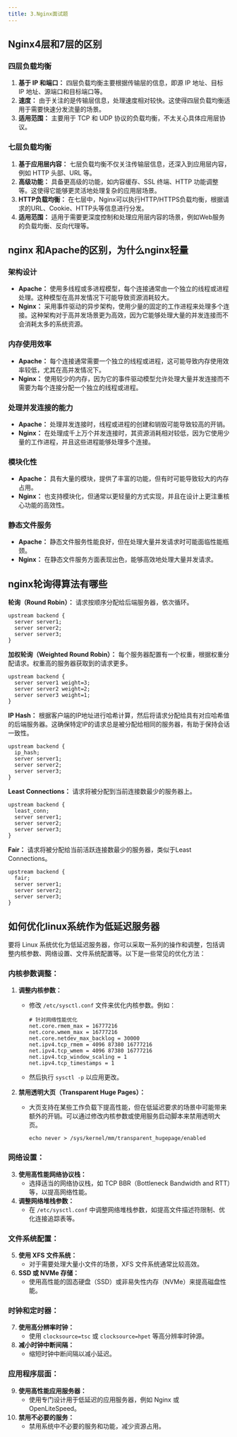 ```yaml
---
title: 3.Nginx面试题
---
```

## Nginx4层和7层的区别

### 四层负载均衡

1. **基于 IP 和端口：** 四层负载均衡主要根据传输层的信息，即源 IP 地址、目标 IP 地址、源端口和目标端口等。
2. **速度：** 由于关注的是传输层信息，处理速度相对较快。这使得四层负载均衡适用于需要快速分发流量的场景。
3. **适用范围：** 主要用于 TCP 和 UDP 协议的负载均衡，不太关心具体应用层协议。

### 七层负载均衡

1. **基于应用层内容：** 七层负载均衡不仅关注传输层信息，还深入到应用层内容，例如 HTTP 头部、URL 等。
2. **高级功能：** 具备更高级的功能，如内容缓存、SSL 终端、HTTP 功能调整等。这使得它能够更灵活地处理复杂的应用层场景。
3. **HTTP负载均衡：** 在七层中，Nginx可以执行HTTP/HTTPS负载均衡，根据请求的URL、Cookie、HTTP头等信息进行分发。
4. **适用范围：** 适用于需要更深度控制和处理应用层内容的场景，例如Web服务的负载均衡、反向代理等。

## nginx 和Apache的区别，为什么nginx轻量

### 架构设计

* **Apache：** 使用多线程或多进程模型，每个连接通常由一个独立的线程或进程处理。这种模型在高并发情况下可能导致资源消耗较大。
* **Nginx：** 采用事件驱动的异步架构，使用少量的固定的工作进程来处理多个连接。这种架构对于高并发场景更为高效，因为它能够处理大量的并发连接而不会消耗太多的系统资源。

### **内存使用效率**

* **Apache：** 每个连接通常需要一个独立的线程或进程，这可能导致内存使用效率较低，尤其在高并发情况下。
* **Nginx：** 使用较少的内存，因为它的事件驱动模型允许处理大量并发连接而不需要为每个连接分配一个独立的线程或进程。

### 处理并发连接的能力

* **Apache：** 处理并发连接时，线程或进程的创建和销毁可能导致较高的开销。
* **Nginx：** 在处理成千上万个并发连接时，其资源消耗相对较低，因为它使用少量的工作进程，并且这些进程能够处理多个连接。

### 模块化性

* **Apache：** 具有大量的模块，提供了丰富的功能，但有时可能导致较大的内存占用。
* **Nginx：** 也支持模块化，但通常以更轻量的方式实现，并且在设计上更注重核心功能的高效性。

### 静态文件服务

* **Apache：** 静态文件服务性能良好，但在处理大量并发请求时可能面临性能瓶颈。
* **Nginx：** 在静态文件服务方面表现出色，能够高效地处理大量并发请求。

## nginx轮询得算法有哪些

**轮询（Round Robin）：** 请求按顺序分配给后端服务器，依次循环。

```
upstream backend {
  server server1;
  server server2;
  server server3;
}
```

**加权轮询（Weighted Round Robin）：** 每个服务器配置有一个权重，根据权重分配请求。权重高的服务器获取到的请求更多。

```
upstream backend {
  server server1 weight=3;
  server server2 weight=2;
  server server3 weight=1;
}
```

**IP Hash：** 根据客户端的IP地址进行哈希计算，然后将请求分配给具有对应哈希值的后端服务器。这确保特定IP的请求总是被分配给相同的服务器，有助于保持会话一致性。

```
upstream backend {
  ip_hash;
  server server1;
  server server2;
  server server3;
}
```

**Least Connections：** 请求将被分配到当前连接数最少的服务器上。

```
upstream backend {
  least_conn;
  server server1;
  server server2;
  server server3;
}
```

**Fair：** 请求将被分配给当前活跃连接数最少的服务器，类似于Least Connections。

```
upstream backend {
  fair;
  server server1;
  server server2;
  server server3;
}
```

## 如何优化linux系统作为低延迟服务器

要将 Linux 系统优化为低延迟服务器，你可以采取一系列的操作和调整，包括调整内核参数、网络设置、文件系统配置等。以下是一些常见的优化方法：

### 内核参数调整：

1. **调整内核参数：**
   * 修改 `/etc/sysctl.conf` 文件来优化内核参数。例如：

     ```
     # 针对网络性能优化
     net.core.rmem_max = 16777216
     net.core.wmem_max = 16777216
     net.core.netdev_max_backlog = 30000
     net.ipv4.tcp_rmem = 4096 87380 16777216
     net.ipv4.tcp_wmem = 4096 87380 16777216
     net.ipv4.tcp_window_scaling = 1
     net.ipv4.tcp_timestamps = 1
     ```
   * 然后执行 `sysctl -p` 以应用更改。
2. **禁用透明大页（Transparent Huge Pages）：**
   * 大页支持在某些工作负载下提高性能，但在低延迟要求的场景中可能带来额外的开销。可以通过修改内核参数或使用服务启动脚本来禁用透明大页。

     ```
     echo never > /sys/kernel/mm/transparent_hugepage/enabled
     ```

### 网络设置：

3. **使用高性能网络协议栈：**
   * 选择适当的网络协议栈，如 TCP BBR（Bottleneck Bandwidth and RTT）等，以提高网络性能。
4. **调整网络堆栈参数：**
   * 在 `/etc/sysctl.conf` 中调整网络堆栈参数，如提高文件描述符限制、优化连接追踪表等。

### 文件系统配置：

5. **使用 XFS 文件系统：**
   * 对于需要处理大量小文件的场景，XFS 文件系统通常比较高效。
6. **SSD 或 NVMe 存储：**
   * 使用高性能的固态硬盘（SSD）或非易失性内存（NVMe）来提高磁盘性能。

### 时钟和定时器：

7. **使用高分辨率时钟：**
   * 使用 `clocksource=tsc` 或 `clocksource=hpet` 等高分辨率时钟源。
8. **减小时钟中断间隔：**
   * 缩短时钟中断间隔以减小延迟。

### 应用程序层面：

9. **使用高性能应用服务器：**
   * 使用专门设计用于低延迟的应用服务器，例如 Nginx 或 OpenLiteSpeed。
10. **禁用不必要的服务：**
    * 禁用系统中不必要的服务和功能，减少资源占用。
